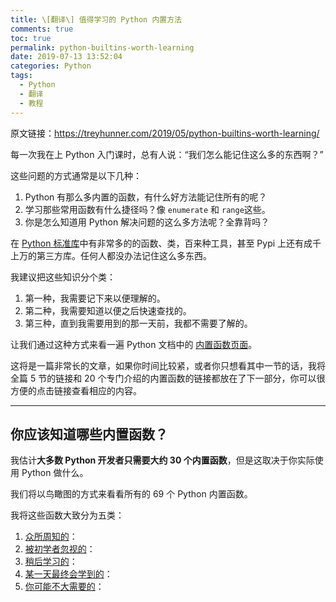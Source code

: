 ```yaml
---
title: \[翻译\] 值得学习的 Python 内置方法
comments: true
toc: true
permalink: python-builtins-worth-learning
date: 2019-07-13 13:52:04
categories: Python
tags:
  - Python
  - 翻译
  - 教程
---
```


原文链接：<https://treyhunner.com/2019/05/python-builtins-worth-learning/>

每一次我在上 Python 入门课时，总有人说：“我们怎么能记住这么多的东西啊？”

这些问题的方式通常是以下几种：
1. Python 有那么多内置的函数，有什么好方法能记住所有的呢？
2. 学习那些常用函数有什么捷径吗？像 `enumerate` 和 `range`这些。
3. 你是怎么知道用 Python 解决问题的这么多方法呢？全靠背吗？

在 [Python 标准库](https://docs.python.org/3/library/index.html)中有非常多的的函数、类，百来种工具，甚至 Pypi 上还有成千上万的第三方库。任何人都没办法记住这么多东西。

我建议把这些知识分个类：

1. 第一种，我需要记下来以便理解的。
2. 第二种，我需要知道以便之后快速查找的。
3. 第三种，直到我需要用到的那一天前，我都不需要了解的。

让我们通过这种方式来看一遍 Python 文档中的 [内置函数页面](https://docs.python.org/3/library/functions.html)。

这将是一篇非常长的文章，如果你时间比较紧，或者你只想看其中一节的话，我将全篇 5 节的链接和 20 个专门介绍的内置函数的链接都放在了下一部分，你可以很方便的点击链接查看相应的内容。

<!-- more -->
---
## 你应该知道哪些内置函数？
我估计**大多数 Python 开发者只需要大约 30 个内置函数**，但是这取决于你实际使用 Python 做什么。

我们将以鸟瞰图的方式来看看所有的 69 个 Python 内置函数。

我将这些函数大致分为五类：
1. [众所周知的](#10_Commonly_known_built-in_functions)：
2. [被初学者忽视的](#Built-ins_overlooked_by_new_Pythonistas)：
3. [稍后学习的](#Learn_it_later)：
4. [某一天最终会学到的](#Maybe_learn_it_eventually)：
5. [你可能不大需要的](#You_likely_don%E2%80%99t_need_these)：